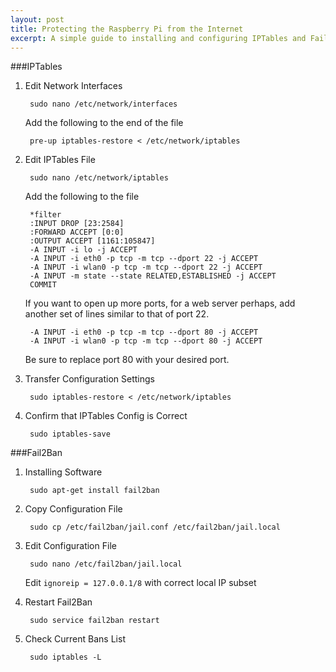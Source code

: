 ```yaml
---
layout: post
title: Protecting the Raspberry Pi from the Internet
excerpt: A simple guide to installing and configuring IPTables and Fail2Ban on the Raspberry Pi.
---
```


###IPTables
1. Edit Network Interfaces

		sudo nano /etc/network/interfaces
		
	Add the following to the end of the file
	
		pre-up iptables-restore < /etc/network/iptables
		
2. Edit IPTables File

		sudo nano /etc/network/iptables
		
	Add the following to the file
	
		*filter
		:INPUT DROP [23:2584]
		:FORWARD ACCEPT [0:0]
		:OUTPUT ACCEPT [1161:105847]
		-A INPUT -i lo -j ACCEPT
		-A INPUT -i eth0 -p tcp -m tcp --dport 22 -j ACCEPT
		-A INPUT -i wlan0 -p tcp -m tcp --dport 22 -j ACCEPT
		-A INPUT -m state --state RELATED,ESTABLISHED -j ACCEPT
		COMMIT
		
	If you want to open up more ports, for a web server perhaps, add another set of lines similar to that of port 22.
	
		-A INPUT -i eth0 -p tcp -m tcp --dport 80 -j ACCEPT
		-A INPUT -i wlan0 -p tcp -m tcp --dport 80 -j ACCEPT

	Be sure to replace port 80 with your desired port.
3. Transfer Configuration Settings

		sudo iptables-restore < /etc/network/iptables
		
4. Confirm that IPTables Config is Correct

		sudo iptables-save

###Fail2Ban
1. Installing Software

		sudo apt-get install fail2ban
		
2. Copy Configuration File

		sudo cp /etc/fail2ban/jail.conf /etc/fail2ban/jail.local
		
3. Edit Configuration File

		sudo nano /etc/fail2ban/jail.local
		
	Edit `ignoreip = 127.0.0.1/8` with correct local IP subset
	
4. Restart Fail2Ban

		sudo service fail2ban restart
		
5. Check Current Bans List

		sudo iptables -L